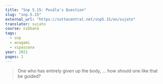 ```yaml
---
title: "Snp 5.15: Posāla's Question"
slug: "snp.5.15"
external_url: "https://suttacentral.net/snp5.15/en/sujato"
translator: sujato
course: nibbana
tags:
  - snp
  - anagami
  - vipassana
year: 2021
pages: 1
---
```


> One who has entirely given up the body, ...
how should one like that be guided?

